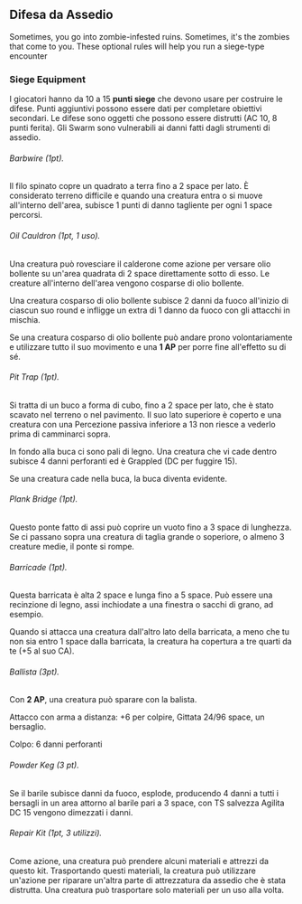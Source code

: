 ## Difesa da Assedio
Sometimes, you go into zombie-infested ruins.
Sometimes, it's the zombies that come to you.
These optional rules will help you run a siege-type encounter

### Siege Equipment
I giocatori hanno da 10 a 15 **punti siege** che devono usare per costruire le difese.
Punti aggiuntivi possono essere dati per completare obiettivi secondari.
Le difese sono oggetti che possono essere distrutti (AC 10, 8 punti ferita).
Gli Swarm sono vulnerabili ai danni fatti dagli strumenti di assedio.

###### Barbwire (1pt).

Il filo spinato copre un quadrato a terra fino a 2 space per lato.
È considerato terreno difficile e quando una creatura entra o si muove all'interno dell'area,
subisce 1 punti di danno tagliente per ogni 1 space percorsi.

###### Oil Cauldron (1pt, 1 uso).
Una creatura può rovesciare il calderone come azione per versare olio bollente 
su un'area quadrata di 2 space direttamente sotto di esso.
Le creature all'interno dell'area vengono cosparse di olio bollente.

Una creatura cosparso di olio bollente subisce 2 danni da fuoco 
all'inizio di ciascun suo round e infligge un extra di 1 danno da fuoco
con gli attacchi in mischia.

Se una  creatura cosparso di olio bollente può andare prono volontariamente e utilizzare tutto
il suo movimento e una **1 AP** per porre fine all'effetto su di sé.

###### Pit Trap (1pt).
Si tratta di un buco a forma di cubo, fino a 2 space per lato,
che è stato scavato nel terreno o nel pavimento.
Il suo lato superiore è coperto e una creatura con una Percezione passiva inferiore a 13
non riesce a vederlo prima di camminarci sopra.

In fondo alla buca ci sono pali di legno. Una creatura che vi cade dentro subisce
4 danni perforanti ed è Grappled (DC per fuggire 15).

Se una creatura cade nella buca, la buca diventa evidente.

###### Plank Bridge (1pt).
Questo ponte fatto di assi può coprire un vuoto fino a 3 space di lunghezza.
Se ci passano sopra una creatura di taglia grande o soperiore, o almeno 3 creature medie,
il ponte si rompe.

###### Barricade (1pt).
Questa barricata è alta 2 space e lunga fino a 5 space. 
Può essere una recinzione di legno, assi inchiodate a una finestra o sacchi di grano, ad esempio.

Quando si attacca una creatura dall'altro lato della barricata,
a meno che tu non sia entro 1 space dalla barricata, 
la creatura ha copertura a tre quarti da te (+5 al suo CA).

###### Ballista (3pt).
Con **2 AP**, una creatura può sparare con la balista.

Attacco con arma a distanza:
+6 per colpire, Gittata 24/96 space, un bersaglio.

Colpo:
6 danni perforanti

###### Powder Keg (3 pt).
Se il barile subisce danni da fuoco, esplode, producendo 4 danni a tutti i bersagli
in un area attorno al barile pari a 3 space, con TS salvezza Agilita DC 15 vengono dimezzati i danni.

###### Repair Kit (1pt, 3 utilizzi).
Come azione, una creatura può prendere alcuni materiali e attrezzi da questo kit.
Trasportando questi materiali, la creatura può utilizzare un'azione per riparare
un'altra parte di attrezzatura da assedio che è stata distrutta.
Una creatura può trasportare solo materiali per un uso alla volta.

